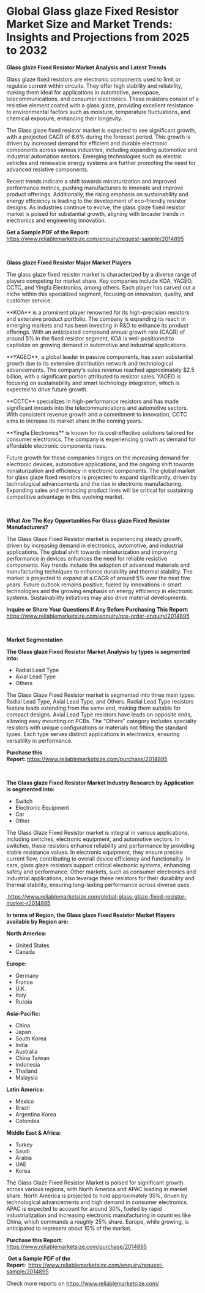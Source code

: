 <p><h1>Global Glass glaze Fixed Resistor Market Size and Market Trends: Insights and Projections from 2025 to 2032</h1></p><p><strong>Glass glaze Fixed Resistor Market Analysis and Latest Trends</strong></p>
<p><p>Glass glaze fixed resistors are electronic components used to limit or regulate current within circuits. They offer high stability and reliability, making them ideal for applications in automotive, aerospace, telecommunications, and consumer electronics. These resistors consist of a resistive element coated with a glass glaze, providing excellent resistance to environmental factors such as moisture, temperature fluctuations, and chemical exposure, enhancing their longevity.</p><p>The Glass glaze fixed resistor market is expected to see significant growth, with a projected CAGR of 6.6% during the forecast period. This growth is driven by increased demand for efficient and durable electronic components across various industries, including expanding automotive and industrial automation sectors. Emerging technologies such as electric vehicles and renewable energy systems are further promoting the need for advanced resistive components.</p><p>Recent trends indicate a shift towards miniaturization and improved performance metrics, pushing manufacturers to innovate and improve product offerings. Additionally, the rising emphasis on sustainability and energy efficiency is leading to the development of eco-friendly resistor designs. As industries continue to evolve, the glass glaze fixed resistor market is poised for substantial growth, aligning with broader trends in electronics and engineering innovation.</p></p>
<p><strong>Get a Sample PDF of the Report:&nbsp;</strong> <a href="https://www.reliablemarketsize.com/enquiry/request-sample/2014895?utm_campaign=2445&utm_medium=2&utm_source=Github&utm_content=ia&utm_term=29032025&utm_id=glass-glaze-fixed-resistor">https://www.reliablemarketsize.com/enquiry/request-sample/2014895</a></p>
<p>&nbsp;</p>
<p><strong>Glass glaze Fixed Resistor Major Market Players</strong></p>
<p><p>The glass glaze fixed resistor market is characterized by a diverse range of players competing for market share. Key companies include KOA, YAGEO, CCTC, and Yingfa Electronics, among others. Each player has carved out a niche within this specialized segment, focusing on innovation, quality, and customer service.</p><p>**KOA** is a prominent player renowned for its high-precision resistors and extensive product portfolio. The company is expanding its reach in emerging markets and has been investing in R&D to enhance its product offerings. With an anticipated compound annual growth rate (CAGR) of around 5% in the fixed resistor segment, KOA is well-positioned to capitalize on growing demand in automotive and industrial applications.</p><p>**YAGEO**, a global leader in passive components, has seen substantial growth due to its extensive distribution network and technological advancements. The company's sales revenue reached approximately $2.5 billion, with a significant portion attributed to resistor sales. YAGEO is focusing on sustainability and smart technology integration, which is expected to drive future growth.</p><p>**CCTC** specializes in high-performance resistors and has made significant inroads into the telecommunications and automotive sectors. With consistent revenue growth and a commitment to innovation, CCTC aims to increase its market share in the coming years.</p><p>**Yingfa Electronics** is known for its cost-effective solutions tailored for consumer electronics. The company is experiencing growth as demand for affordable electronic components rises.</p><p>Future growth for these companies hinges on the increasing demand for electronic devices, automotive applications, and the ongoing shift towards miniaturization and efficiency in electronic components. The global market for glass glaze fixed resistors is projected to expand significantly, driven by technological advancements and the rise in electronic manufacturing. Expanding sales and enhancing product lines will be critical for sustaining competitive advantage in this evolving market.</p></p>
<p>&nbsp;</p>
<p><strong>What Are The Key Opportunities For Glass glaze Fixed Resistor Manufacturers?</strong></p>
<p><p>The Glass Glaze Fixed Resistor market is experiencing steady growth, driven by increasing demand in electronics, automotive, and industrial applications. The global shift towards miniaturization and improving performance in devices enhances the need for reliable resistive components. Key trends include the adoption of advanced materials and manufacturing techniques to enhance durability and thermal stability. The market is projected to expand at a CAGR of around 5% over the next five years. Future outlook remains positive, fueled by innovations in smart technologies and the growing emphasis on energy efficiency in electronic systems. Sustainability initiatives may also drive material developments.</p></p>
<p><strong>Inquire or Share Your Questions If Any Before Purchasing This Report:</strong> <a href="https://www.reliablemarketsize.com/enquiry/pre-order-enquiry/2014895?utm_campaign=2445&utm_medium=2&utm_source=Github&utm_content=ia&utm_term=29032025&utm_id=glass-glaze-fixed-resistor">https://www.reliablemarketsize.com/enquiry/pre-order-enquiry/2014895</a></p>
<p>&nbsp;</p>
<p><strong>Market Segmentation</strong></p>
<p><strong>The Glass glaze Fixed Resistor Market Analysis by types is segmented into:</strong></p>
<p><ul><li>Radial Lead Type</li><li>Axial Lead Type</li><li>Others</li></ul></p>
<p><p>The Glass Glaze Fixed Resistor market is segmented into three main types: Radial Lead Type, Axial Lead Type, and Others. Radial Lead Type resistors feature leads extending from the same end, making them suitable for compact designs. Axial Lead Type resistors have leads on opposite ends, allowing easy mounting on PCBs. The "Others" category includes specialty resistors with unique configurations or materials not fitting the standard types. Each type serves distinct applications in electronics, ensuring versatility in performance.</p></p>
<p><strong>Purchase this Report:&nbsp;</strong><a href="https://www.reliablemarketsize.com/purchase/2014895?utm_campaign=2445&utm_medium=2&utm_source=Github&utm_content=ia&utm_term=29032025&utm_id=glass-glaze-fixed-resistor">https://www.reliablemarketsize.com/purchase/2014895</a></p>
<p>&nbsp;</p>
<p><strong>The Glass glaze Fixed Resistor Market Industry Research by Application is segmented into:</strong></p>
<p><ul><li>Switch</li><li>Electronic Equipment</li><li>Car</li><li>Other</li></ul></p>
<p><p>The Glass Glaze Fixed Resistor market is integral in various applications, including switches, electronic equipment, and automotive sectors. In switches, these resistors enhance reliability and performance by providing stable resistance values. In electronic equipment, they ensure precise current flow, contributing to overall device efficiency and functionality. In cars, glass glaze resistors support critical electronic systems, enhancing safety and performance. Other markets, such as consumer electronics and industrial applications, also leverage these resistors for their durability and thermal stability, ensuring long-lasting performance across diverse uses.</p></p>
<p><a href="https://www.reliablemarketsize.com/global-glass-glaze-fixed-resistor-market-r2014895?utm_campaign=2445&utm_medium=2&utm_source=Github&utm_content=ia&utm_term=29032025&utm_id=glass-glaze-fixed-resistor">&nbsp;https://www.reliablemarketsize.com/global-glass-glaze-fixed-resistor-market-r2014895</a></p>
<p><strong>In terms of Region, the Glass glaze Fixed Resistor Market Players available by Region are:</strong></p>
<p>
    <p> <strong> North America: </strong>
        <ul>
            <li>United States</li>
            <li>Canada</li>
        </ul>
        </p> 
    <p> <strong> Europe: </strong>
        <ul>
            <li>Germany</li>
            <li>France</li>
            <li>U.K.</li>
            <li>Italy</li>
            <li>Russia</li>
        </ul>
        </p> 
    <p> <strong> Asia-Pacific: </strong>
        <ul>
            <li>China</li>
            <li>Japan</li>
            <li>South Korea</li>
            <li>India</li>
            <li>Australia</li>
            <li>China Taiwan</li>
            <li>Indonesia</li>
            <li>Thailand</li>
            <li>Malaysia</li>
        </ul>
        </p> 
    <p> <strong> Latin America: </strong>
        <ul>
            <li>Mexico</li>
            <li>Brazil</li>
            <li>Argentina Korea</li>
            <li>Colombia</li>
        </ul>
        </p> 
    <p> <strong> Middle East & Africa: </strong>
        <ul>
            <li>Turkey</li>
            <li>Saudi</li>
            <li>Arabia</li>
            <li>UAE</li>
            <li>Korea</li>
        </ul>
    </p>
    </p>
<p><p>The Glass Glaze Fixed Resistor Market is poised for significant growth across various regions, with North America and APAC leading in market share. North America is projected to hold approximately 35%, driven by technological advancements and high demand in consumer electronics. APAC is expected to account for around 30%, fueled by rapid industrialization and increasing electronic manufacturing in countries like China, which commands a roughly 25% share. Europe, while growing, is anticipated to represent about 10% of the market.</p></p>
<p><strong>Purchase this Report: </strong><a href="https://www.reliablemarketsize.com/purchase/2014895?utm_campaign=2445&utm_medium=2&utm_source=Github&utm_content=ia&utm_term=29032025&utm_id=glass-glaze-fixed-resistor">https://www.reliablemarketsize.com/purchase/2014895</a></p>
<p>&nbsp;<strong>Get a Sample PDF of the Report:&nbsp;&nbsp;</strong><a href="https://www.reliablemarketsize.com/enquiry/request-sample/2014895?utm_campaign=2445&utm_medium=2&utm_source=Github&utm_content=ia&utm_term=29032025&utm_id=glass-glaze-fixed-resistor">https://www.reliablemarketsize.com/enquiry/request-sample/2014895</a></p>
<p><strong></strong></p>
<p>Check more reports on <a href="https://www.reliablemarketsize.com/?utm_campaign=2445&utm_medium=2&utm_source=Github&utm_content=ia&utm_term=29032025&utm_id=glass-glaze-fixed-resistor">https://www.reliablemarketsize.com/</a></p>